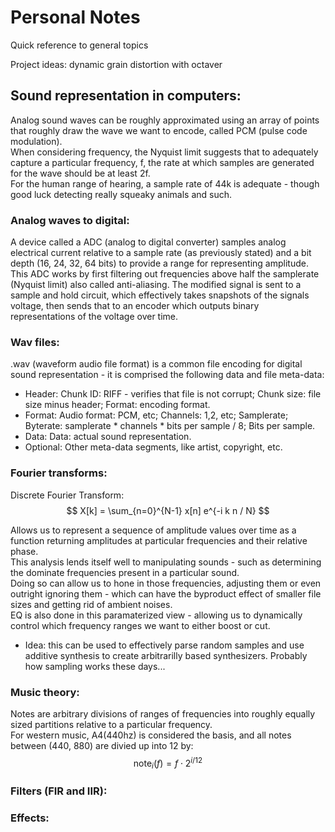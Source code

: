 # Personal Notes
Quick reference to general topics

Project ideas: dynamic grain distortion with octaver

## Sound representation in computers:
Analog sound waves can be roughly approximated using an array of points that roughly draw the wave we want to encode, called PCM (pulse code modulation).  
When considering frequency, the Nyquist limit suggests that to adequately capture a particular frequency, f, the rate at which samples are generated for the wave should be at least 2f.  
For the human range of hearing, a sample rate of 44k is adequate - though good luck detecting really squeaky animals and such.

### Analog waves to digital:
A device called a ADC (analog to digital converter) samples analog electrical current relative to a sample rate (as previously stated) and a bit depth (16, 24, 32, 64 bits) to provide a range for representing amplitude. This ADC works by first filtering out frequencies above half the samplerate (Nyquist limit) also called anti-aliasing. The modified signal is sent to a sample and hold circuit, which effectively takes snapshots of the signals voltage, then sends that to an encoder which outputs binary representations of the voltage over time. 

### Wav files:
.wav (waveform audio file format) is a common file encoding for digital sound representation - it is comprised the following data and file meta-data:  
* Header: Chunk ID: RIFF - verifies that file is not corrupt; Chunk size: file size minus header; Format: encoding format.
* Format: Audio format: PCM, etc; Channels: 1,2, etc; Samplerate; Byterate: samplerate * channels * bits per sample / 8; Bits per sample.
* Data: Data: actual sound representation.
* Optional: Other meta-data segments, like artist, copyright, etc.

### Fourier transforms:
Discrete Fourier Transform: $$ X[k] = \sum_{n=0}^{N-1} x[n] e^{-i k n / N} $$


Allows us to represent a sequence of amplitude values over time as a function returning amplitudes at particular frequencies and their relative phase.  
This analysis lends itself well to manipulating sounds - such as determining the dominate frequencies present in a particular sound.  
Doing so can allow us to hone in those frequencies, adjusting them or even outright ignoring them - which can have the byproduct effect of smaller file sizes and getting rid of ambient noises.  
EQ is also done in this paramaterized view - allowing us to dynamically control which frequency ranges we want to either boost or cut.

* Idea: this can be used to effectively parse random samples and use additive synthesis to create arbitrarilly based synthesizers. Probably how sampling works these days...

### Music theory:
Notes are arbitrary divisions of ranges of frequencies into roughly equally sized partitions relative to a particular frequency.  
For western music, A4(440hz) is considered the basis, and all notes between (440, 880) are divied up into 12 by: $$ \textrm{note}_i(f) = f \cdot 2^{i/12} $$


### Filters (FIR and IIR):

### Effects:
